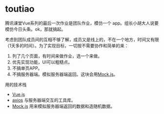 # toutiao
腾讯课堂Vue系列的最后一次作业是团队作业，模仿一个 app。组长小胡大人说要模仿今日头条。ok，那就搞起。

考虑到团队成员间的互相不够了解，成员又是线上的，不在一个地方，时间又有限（1天多的时间）。为了实现目标，一切按不需要协作和简单的来：

1. 列了几个页面，有时间来做作业，选一个来做。
1. 优先实现功能，UI可以粗糙点。
1. 不搞单页APP。
1. 不搞服务器端。模拟服务器端返回。这块会用[Mock.js](https://github.com/nuysoft/Mock)。

用的技术栈
* [Vue.js](http://cn.vuejs.org/v2/api/)
* [axios](https://github.com/mzabriskie/axios) 与服务器端交互的工具库。
* [Mock.js](https://github.com/nuysoft/Mock) 用来模拟服务器端返回的数据和造随机数据。
